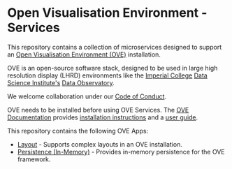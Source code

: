 # Open Visualisation Environment - Services

This repository contains a collection of microservices designed to support an [Open Visualisation Environment (OVE)](https://github.com/ove/ove) installation.

OVE is an open-source software stack, designed to be used in large high resolution display (LHRD) environments like the [Imperial College](http://www.imperial.ac.uk) [Data Science Institute's](http://www.imperial.ac.uk/data-science/) [Data Observatory](http://www.imperial.ac.uk/data-science/data-observatory/).

We welcome collaboration under our [Code of Conduct](https://github.com/ove/ove-apps/blob/master/CODE_OF_CONDUCT.md).

OVE needs to be installed before using OVE Services. The [OVE Documentation](https://dsi.gitbook.io/ove) provides [installation instructions](https://dsi.gitbook.io/ove/installation) and a [user guide](https://dsi.gitbook.io/ove/usage).

This repository contains the following OVE Apps:

* [Layout](./packages/ove-service-layout) - Supports complex layouts in an OVE installation.
* [Persistence (In-Memory)](./packages/ove-service-persistence-inmemory) - Provides in-memory persistence for the OVE framework.
